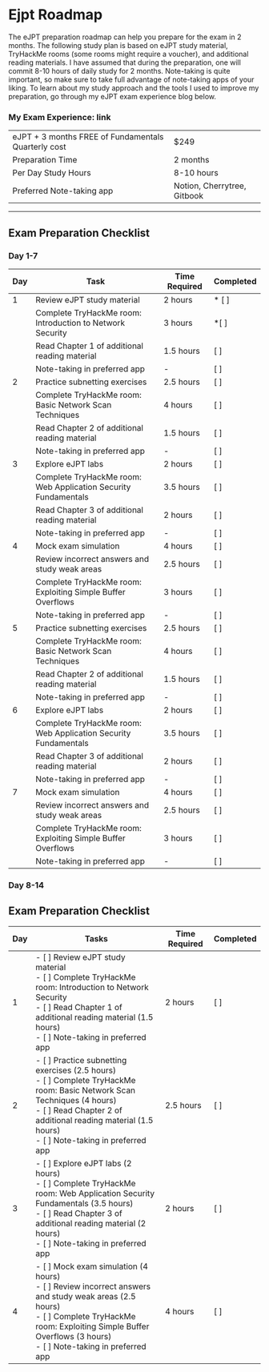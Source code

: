# Ejpt Roadmap

The eJPT preparation roadmap can help you prepare for the exam in 2 months. The following study plan is based on eJPT study material, TryHackMe rooms (some rooms might require a voucher), and additional reading materials. I have assumed that during the preparation, one will commit 8-10 hours of daily study for 2 months. Note-taking is quite important, so make sure to take full advantage of note-taking apps of your liking. To learn about my study approach and the tools I used to improve my preparation, go through my eJPT exam experience blog below.


### My Exam Experience: link


|                              |          |
|----------------------------- |------    |
| eJPT + 3 months FREE of Fundamentals Quarterly cost | $249   |
| Preparation Time              | 2 months   |
| Per Day Study Hours           | 8-10 hours   |
| Preferred Note-taking app     | Notion, Cherrytree, Gitbook   |


<hr>

## Exam Preparation Checklist

### Day 1-7

| Day | Task                                          | Time Required | Completed |
|-----|-----------------------------------------------|---------------|------------|
| 1   | Review eJPT study material                    | 2 hours       | * [ ]        |
|     | Complete TryHackMe room: Introduction to Network Security | 3 hours       | *[ ]        |
|     | Read Chapter 1 of additional reading material  | 1.5 hours     | [ ]        |
|     | Note-taking in preferred app                  | -             | [ ]        |
| 2   | Practice subnetting exercises                 | 2.5 hours     | [ ]        |
|     | Complete TryHackMe room: Basic Network Scan Techniques | 4 hours       | [ ]        |
|     | Read Chapter 2 of additional reading material  | 1.5 hours     | [ ]        |
|     | Note-taking in preferred app                  | -             | [ ]        |
| 3   | Explore eJPT labs                              | 2 hours       | [ ]        |
|     | Complete TryHackMe room: Web Application Security Fundamentals | 3.5 hours     | [ ]        |
|     | Read Chapter 3 of additional reading material  | 2 hours       | [ ]        |
|     | Note-taking in preferred app                  | -             | [ ]        |
| 4   | Mock exam simulation                          | 4 hours       | [ ]        |
|     | Review incorrect answers and study weak areas | 2.5 hours     | [ ]        |
|     | Complete TryHackMe room: Exploiting Simple Buffer Overflows | 3 hours       | [ ]        |
|     | Note-taking in preferred app                  | -             | [ ]        |
| 5   | Practice subnetting exercises                 | 2.5 hours     | [ ]        |
|     | Complete TryHackMe room: Basic Network Scan Techniques | 4 hours       | [ ]        |
|     | Read Chapter 2 of additional reading material  | 1.5 hours     | [ ]        |
|     | Note-taking in preferred app                  | -             | [ ]        |
| 6   | Explore eJPT labs                              | 2 hours       | [ ]        |
|     | Complete TryHackMe room: Web Application Security Fundamentals | 3.5 hours     | [ ]        |
|     | Read Chapter 3 of additional reading material  | 2 hours       | [ ]        |
|     | Note-taking in preferred app                  | -             | [ ]        |
| 7   | Mock exam simulation                          | 4 hours       | [ ]        |
|     | Review incorrect answers and study weak areas | 2.5 hours     | [ ]        |
|     | Complete TryHackMe room: Exploiting Simple Buffer Overflows | 3 hours       | [ ]        |
|     | Note-taking in preferred app                  | -             | [ ]        |



### Day 8-14




## Exam Preparation Checklist

| Day | Tasks | Time Required | Completed |
|-----|-------|---------------|------------|
| 1   | - [ ] Review eJPT study material<br>- [ ] Complete TryHackMe room: Introduction to Network Security<br>- [ ] Read Chapter 1 of additional reading material (1.5 hours)<br>- [ ] Note-taking in preferred app | 2 hours | [ ] |
| 2   | - [ ] Practice subnetting exercises (2.5 hours)<br>- [ ] Complete TryHackMe room: Basic Network Scan Techniques (4 hours)<br>- [ ] Read Chapter 2 of additional reading material (1.5 hours)<br>- [ ] Note-taking in preferred app | 2.5 hours | [ ] |
| 3   | - [ ] Explore eJPT labs (2 hours)<br>- [ ] Complete TryHackMe room: Web Application Security Fundamentals (3.5 hours)<br>- [ ] Read Chapter 3 of additional reading material (2 hours)<br>- [ ] Note-taking in preferred app | 2 hours | [ ] |
| 4   | - [ ] Mock exam simulation (4 hours)<br>- [ ] Review incorrect answers and study weak areas (2.5 hours)<br>- [ ] Complete TryHackMe room: Exploiting Simple Buffer Overflows (3 hours)<br>- [ ] Note-taking in preferred app | 4 hours | [ ] |
